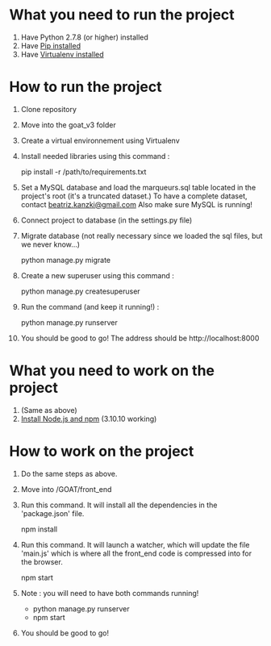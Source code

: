 # What you need to run the project #

1. Have Python 2.7.8 (or higher) installed
2. Have [Pip installed](https://pip.pypa.io/en/stable/installing/)
3. Have [Virtualenv installed](https://packaging.python.org/key_projects/#virtualenv)

# How to run the project #

1. Clone repository
2. Move into the goat_v3 folder
3. Create a virtual environnement using Virtualenv
4. Install needed libraries using this command :

    pip install -r /path/to/requirements.txt

5. Set a MySQL database and load the marqueurs.sql table located in the project's root (it's a truncated dataset.)
   To have a complete dataset, contact beatriz.kanzki@gmail.com
   Also make sure MySQL is running!
6. Connect project to database (in the settings.py file)
7. Migrate database (not really necessary since we loaded the sql files, but we never know...)

    python manage.py migrate

8. Create a new superuser using this command :
    
    python manage.py createsuperuser
    
9. Run the command (and keep it running!) :

    python manage.py runserver

9. You should be good to go! The address should be http://localhost:8000

# What you need to work on the project #

1. (Same as above)
2. [Install Node.js and npm](https://docs.npmjs.com/getting-started/installing-node) (3.10.10 working)


# How to work on the project #

1. Do the same steps as above.
2. Move into /GOAT/front_end
3. Run this command. It will install all the dependencies in the 'package.json' file.

    npm install
    
4. Run this command. It will launch a watcher, which will update the file 'main.js' which is where all the front_end code is compressed into for the browser.

    npm start
    
5. Note : you will need to have both commands running!
    - python manage.py runserver
    - npm start

6. You should be good to go!